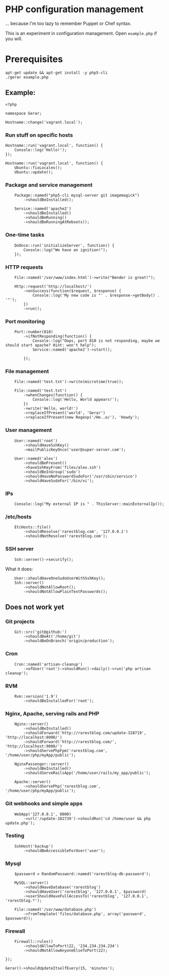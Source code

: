 # PHP configuration management

... because I'm too lazy to remember Puppet or Chef syntax.

This is an experiment in configuration management. Open `example.php` if you will.

# Prerequisites

    apt-get update && apt-get install -y php5-cli
    ./gerar example.php

## Example:

    <?php

    namespace Gerar;

    Hostname::change('vagrant.local');

### Run stuff on specific hosts

    Hostname::run('vagrant.local', function() {
        Console::log('Hello!');
    });

    Hostname::run('vagrant.local', function() {
        Ubuntu::fixLocales();
        Ubuntu::update();

### Package and service management

        Package::named("php5-cli mysql-server git imagemagick")
            ->shouldBeInstalled();

        Service::named('apache2')
            ->shouldBeInstalled()
            ->shouldBeRunning()
            ->shouldBeRunningAtReboots();

### One-time tasks

        DoOnce::run('initializeServer', function() {
            Console::log("We have an ignition!");
        });

### HTTP requests

        File::named('/var/www/index.html')->write("Bender is great!");

        Http::request('http://localhost/')
            ->onSuccess(function($request, $response) {
                Console::log('My new code is "' . $response->getBody() . '"');
            })
            ->run();

### Port monitoring

        Port::number(810)
            ->ifNotResponding(function() {
                Console::log("Oops, port 810 is not responding, maybe we should start apache? Hint: won't help");
                Service::named('apache2')->start();

            });

### File management

        File::named('test.txt')->write(microtime(true));

        File::named('test.txt')
            ->whenChanges(function() {
                Console::log('Hello, World appears!');
            })
            ->write('Hello, world!')
            ->replaceIfPresent('world', 'Gerar')
            ->replaceIfPresent(new Regexp('/He..o/'), 'Howdy');

### User management

        User::named('root')
            ->shouldHaveSshKey()
            ->mailPublicKeyOnce('user@super-server.com');

        User::named('alex')
            ->shouldBePresent()
            ->haveSshKeyFrom('files/alex.ssh')
            ->shouldBeInGroup('sudo')
            ->shouldHaveNoPasswordSudoFor('/usr/sbin/service')
            ->shouldHaveSudoFor('/bin/vi');

### IPs

        Console::log("My external IP is " . ThisServer::mainExternalIp());

### /etc/hosts

        EtcHosts::file()
            ->shouldResolve('rarestblog.com', '127.0.0.1')
            ->shouldNotResolve('rarestblog.com');

### SSH server

        Ssh::server()->securify();

What it does:

        User::shouldHaveOneSudoUserWithSshKey();
        Ssh::server()
            ->shouldNotAllowRoot();
            ->shouldNotAllowPlainTextPasswords();

## Does not work yet

### Git projects

        Git::src('git@github:')
            ->shouldBeAt('/home/git')
            ->shouldBeOnBranch('origin/production');

### Cron

        Cron::named('artisan-cleanup')
            ->ofUser('root')->shouldRun()->daily()->run('php artisan cleanup');

### RVM

        Rvm::version('1.9')
            ->shouldBeInstalledFor('root');

### Nginx, Apache, serving rails and PHP

        Nginx::server()
            ->shouldBeInstalled()
            ->shouldForward('http://rarestblog.com/update-328719', 'http://localhost:8000/')
            ->shouldForward('http://rarestblog.com/', 'http://localhost:9000/')
            ->shouldServePhpFpm('rarestblog.com', '/home/user/php/myApp/public');

        NginxPassenger::server()
            ->shouldBeInstalled()
            ->shouldServeRailsApp('/home/user/rails/my_app/public');

        Apache::server()
            ->shouldServePhp('rarestblog.com', '/home/user/php/myApp/public');

### Git webhooks and simple apps

        WebApp('127.0.0.1', 8000)
            ->url('/update-182739')->shouldRun('cd /home/user && php update.php');

### Testing

        SshHost('backup')
            ->shouldBeAccessibleForUser('user');

### Mysql

        $password = RandomPassword::named('rarestblog-db-password');

        MySQL::server()
            ->shouldHaveDatabase('rarestblog')
            ->shouldHaveUser('rarestblog', '127.0.0.1', $password)
            ->userShouldHaveFullAccessTo('rarestblog', '127.0.0.1', 'rarestblog.*');

        File::named('/var/www/database.php')
            ->fromTemplate('files/database.php', array('password', $password));

### Firewall

        Firewall::rules()
            ->shouldAllowToPort(22, '234.234.234.234')
            ->shouldNotAllowAnyoneElseToPort(22);

    });

    Gerar()->shouldUpdateItselfEvery(15, 'minutes');
